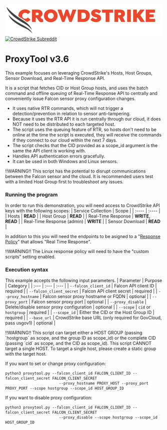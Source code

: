 ![CrowdStrike Falcon](https://raw.githubusercontent.com/CrowdStrike/falconpy/main/docs/asset/cs-logo.png)
[![CrowdStrike Subreddit](https://img.shields.io/badge/-r%2Fcrowdstrike-white?logo=reddit&labelColor=gray&link=https%3A%2F%2Freddit.com%2Fr%2Fcrowdstrike)](https://reddit.com/r/crowdstrike)

# ProxyTool v3.6
This example focuses on leveraging CrowdStrike's Hosts, Host Groups, Sensor Download, and Real-Time Response API.

It is a script that fetches CID or Host Group hosts, and uses the batch command and offline queuing of Real-Time Response API to centrally 
and conveniently issue Falcon sensor proxy configuration changes.

- It uses native RTR commands, which will not trigger a detection/prevention in relation to sensor anti-tampering. 
- Because it uses the RTR API it is run centrally through our cloud, it does NOT need to be distributed to each targeted host. 
- The script uses the queuing feature of RTR, so hosts don't need to be online at the time the script is executed, they will receive the commands if they connect to our cloud within the next 7 days.
- The script checks that the CID provided as a scope_id argument is the same the API client is working with.
- Handles API authentication errors gracefully.
- It can be used in both Windows and Linux sensors.
  
‼️WARNING‼️
This script has the potential to disrupt communications between the Falcon sensor and the cloud. It is recommended users test with a limited Host Group first to troubleshoot any issues.

### Running the program
In order to run this demonstration, you will need access to CrowdStrike API keys with the following scopes:
| Service Collection | Scope |
| :---- | :---- |
| Hosts | __READ__ |
| Host Group | __READ__ |
| Real-Time Response | __WRITE, READ__ |
| Real-Time Response (admin) | __WRITE__ |
| Sensor Download | __READ__ |

In addition to this you will need the endpoints to be asigned to a "[Response Policy](https://falcon.crowdstrike.com/configuration/real-time-response/policies)" that allows "Real Time Response". 

‼️WARNING‼️
The Linux response policy will need to have the "custom scripts" setting enabled. 


### Execution syntax
This example accepts the following input parameters.
| Parameter | Purpose | Category |
| :--- | :--- | :--- |
| `--falcon_client_id` | Falcon API client ID | required |
| `--falcon_client_secret` | Falcon API client secret | required |
| `--proxy_hostname` | Falcon sensor proxy hostname or FQDN | optional |
| `--proxy_port` | Falcon sensor proxy port | optional |
| `--proxy_disable` | Delete/disable sensor proxy configuration | optional |
| `--scope` | `cid` or `hostgroup` | required |
| `--scope_id` | Either the CID or the Host Group ID | required |
| `--base_url` | CrowdStrike base URL (only required for GovCloud, pass usgov1) | optional |


‼️WARNING‼️
This script can target either a HOST GROUP (passing ´hostgroup´ as scope, and the group ID as scope_id) or the complete CID (passing ´cid´ as scope, and the CID as scope_id).
This script CANNOT target a single HOST. To target a single host, please create a static group with the target host.



If you want to set or change proxy configuration:

```shell
python3 proxytool.py --falcon_client_id FALCON_CLIENT_ID --falcon_client_secret FALCON_CLIENT_SECRET 
                        --proxy_hostname PROXY_HOST --proxy_port PROXY_PORT --scope hostgroup --scope_id HOST_GROUP_ID
```

If you want to disable proxy configuration:

```shell
python3 proxytool.py --falcon_client_id FALCON_CLIENT_ID --falcon_client_secret FALCON_CLIENT_SECRET 
                        --proxy_disable --scope hostgroup --scope_id HOST_GROUP_ID
```

